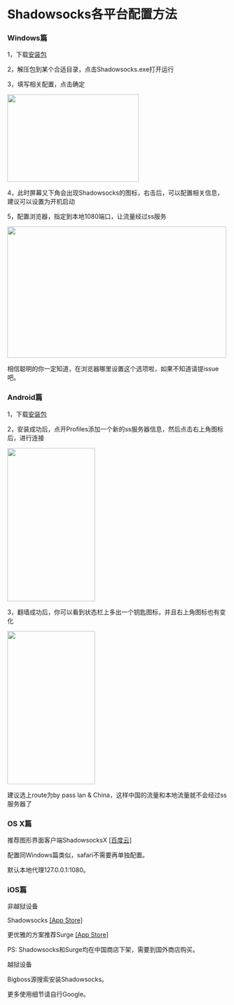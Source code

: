 # Shadowsocks各平台配置方法

### Windows篇
1，下载[安装包](http://7xq276.com2.z0.glb.qiniucdn.com/Shadowsocks-win-2.5.6.zip)

2，解压包到某个合适目录，点击Shadowsocks.exe打开运行

3，填写相关配置，点击确定

<img src="http://7xq276.com2.z0.glb.qiniucdn.com/ss_windows_1.png" width="300" height="200" />

4，此时屏幕又下角会出现Shadowsocks的图标，右击后，可以配置相关信息，建议可以设置为开机启动

5，配置浏览器，指定到本地1080端口，让流量经过ss服务

<img src="http://7xq276.com2.z0.glb.qiniucdn.com/ss_windows_2.jpg" width="500" height="300" />

相信聪明的你一定知道，在浏览器哪里设置这个选项啦，如果不知道请提issue吧。


### Android篇
1，下载[安装包](http://7xq276.com2.z0.glb.qiniucdn.com/shadowsocks-nightly-2.9.10.apk)

2，安装成功后，点开Profiles添加一个新的ss服务器信息，然后点击右上角图标后，进行连接

<img src="http://7xq276.com2.z0.glb.qiniucdn.com/ss_android_1.png" width="200" height="350" />

3，翻墙成功后，你可以看到状态栏上多出一个钥匙图标，并且右上角图标也有变化

<img src="http://7xq276.com2.z0.glb.qiniucdn.com/ss_android_2.png" width="200" height="350" />

建议选上route为by pass lan & China，这样中国的流量和本地流量就不会经过ss服务器了

### OS X篇
推荐图形界面客户端ShadowsocksX [[百度云]](http://pan.baidu.com/s/1sktm6ol)

配置同Windows篇类似，safari不需要再单独配置。

默认本地代理127.0.0.1:1080。

### iOS篇
非越狱设备

Shadowsocks [[App Store]](https://itunes.apple.com/tc/app/shadowsocks/id665729974?mt=8)

更优雅的方案推荐Surge [[App Store]](https://itunes.apple.com/us/app/surge-web-developer-tool-proxy/id1040100637?ls=1&mt=8)

PS: Shadowsocks和Surge均在中国商店下架，需要到国外商店购买。

越狱设备

Bigboss源搜索安装Shadowsocks。


更多使用细节请自行Google。

